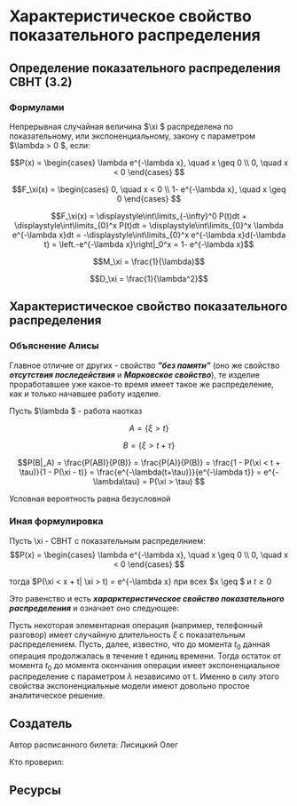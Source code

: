 # Характеристическое свойство показательного распределения

## Определение показательного распределения СВНТ (3.2)
### Формулами
Непрерывная случайная величина  $\xi $ распределена по показательному, или экспоненциальному, закону с параметром  $\lambda > 0  $, если:

$$P(x) = \begin{cases} \lambda e^{-\lambda x}, \quad x \geq 0 \\
0,  \quad  x < 0
\end{cases} $$

$$F_\xi(x) = \begin{cases} 0, \quad x < 0 \\
1- e^{-\lambda x}, \quad x \geq 0
\end{cases} $$

$$F_\xi(x) = \displaystyle\int\limits_{-\infty}^0 P(t)dt + \displaystyle\int\limits_{0}^x P(t)dt = \displaystyle\int\limits_{0}^x \lambda e^{-\lambda x}dt = -\displaystyle\int\limits_{0}^x e^{-\lambda x}d(-\lambda t) = \left.-e^{-\lambda x}\right|_0^x = 1- e^{-\lambda x}$$

$$M_\xi = \frac{1}{\lambda}$$

$$D_\xi = \frac{1}{\lambda^2}$$


## Характеристическое свойство показательного распределения

### Объяснение Алисы

Главное отличие от других - свойство ***"без памяти"*** (оно же свойство ***отсутствия последействия*** и ***Марковское свойство***), те изделие проработавшее уже какое-то время имеет такое же распределение, как и только начавшее работу изделие.

Пусть  $\lambda $ - работа наотказ

$$A = \{\xi > t\} $$

$$B = \{\xi > t + \tau\} $$

$$P(B|_A) = \frac{P(AB)}{P(B)} = \frac{P(A)}{P(B)} = \frac{1 - P(\xi < t + \tau)}{1 - P(\xi - t)} = \frac{e^{-\lambda(t+\tau)}}{e^{-\lambda t}} = e^{-\lambda\tau} = P(\xi > \tau) $$

Условная вероятность равна безусловной

### Иная формулировка

Пусть \xi - СВНТ с показательным распределнием:
$$P(x) = \begin{cases} \lambda e^{-\lambda x}, \quad x \geq 0 \\
0,  \quad  x < 0
\end{cases} $$

тогда  $P(\xi < x + t| \xi > t) = e^{-\lambda x} при всех  $x \geq $ и  $t \geq 0$

Это равенство и есть ***харарктеристическое свойство показательного распределения*** и означает оно следующее:

Пусть некоторая элементарная операция (например, телефонный разговор) имеет случайную длительность  $\xi$ с показательным распределением. Пусть, далее, известно, что до момента  $t_0$ данная операция продолжалась в течение t единиц времени. Тогда остаток от момента  $t_0$ до момента окончания операции имеет экспоненциальное распределение с параметром  $\lambda$ независимо от t.
Именно в силу этого свойства экспоненциальные модели имеют довольно простое аналитическое решение.

## Создатель

Автор расписанного билета: Лисицкий Олег

Кто проверил:


## Ресурсы

